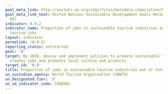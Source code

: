 ```yaml
---
goal_meta_link: http://unstats.un.org/sdgs/files/metadata-compilation/Metadata-Goal-8.pdf
goal_meta_link_text: United Nations Sustainable Development Goals Metadata (PDF 526
  KB)
indicator: 8.9.2
indicator_name: Proportion of jobs in sustainable tourism industries out of total
  tourism jobs
layout: indicator
permalink: /8-9-2/
reporting_status: notstarted
goal: '8'
target: By 2030, devise and implement policies to promote sustainable tourism that
  creates jobs and promotes local culture and products
target_id: '8.9'
title: Proportion of jobs in sustainable tourism industries out of total tourism jobs
un_custodian_agency: World Tourism Organisation (UNWTO)
un_designated_tier: '3'
un_sd_indicator_code: C080902
---
```

